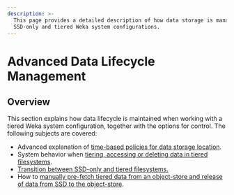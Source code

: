 ```yaml
---
description: >-
  This page provides a detailed description of how data storage is managed in
  SSD-only and tiered Weka system configurations.
---
```


# Advanced Data Lifecycle Management

## Overview

This section explains how data lifecycle is maintained when working with a tiered Weka system configuration, together with the options for control. The following subjects are covered:

* Advanced explanation of [time-based policies for data storage location](advanced-time-based-policies-for-data-storage-location.md).
* System behavior when [tiering, accessing or deleting data in tiered filesystems](data-management-in-tiered-filesystems.md).
* [Transition between SSD-only and tiered filesystems.](transition-between-tiered-and-ssd-only-filesystems.md)
* How to [manually pre-fetch tiered data from an object-store and release of data from SSD to the object-store](pre-fetching-from-object-store.md).
